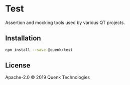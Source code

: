 # Test

Assertion and mocking tools used by various QT projects.

## Installation

```sh
npm install --save @quenk/test

```

## License
Apache-2.0 © 2019 Quenk Technologies

